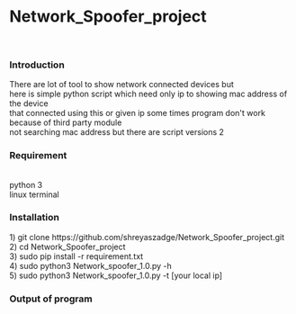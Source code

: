 <h1>Network_Spoofer_project</h1><br>
<h3>Introduction</h3>
There are lot of tool to show network connected devices but  <br>
here is simple python script which need only ip to showing mac address of the device <br>
that connected using this or given ip some times program don't work because of third party module <br>
not searching mac address but there are script versions 2


<h3>Requirement</h3><br>
python 3<br>
linux terminal<br>
<h3>Installation</h3>
1) git clone https://github.com/shreyaszadge/Network_Spoofer_project.git<br>
2) cd Network_Spoofer_project <br>
3) sudo pip install -r requirement.txt<br>
4) sudo python3 Network_spoofer_1.0.py -h<br>
5) sudo python3 Network_spoofer_1.0.py -t [your local ip]<br>
  
<h3> Output of program </h3>
